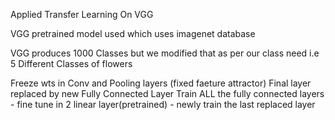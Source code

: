 
Applied Transfer Learning On VGG


VGG pretrained model used which uses imagenet database

VGG produces 1000 Classes but we modified that as per our class need i.e 5 Different Classes of flowers

Freeze wts in Conv and Pooling layers (fixed faeture attractor)
Final layer replaced by new Fully Connected Layer
Train ALL the fully connected layers
	- fine tune in 2 linear layer(pretrained)
	- newly train the last replaced layer

